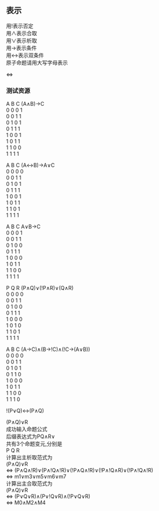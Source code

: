 ## 表示
用!表示否定  
用∧表示合取  
用∨表示析取  
用→表示条件  
用↔表示双条件  
原子命题请用大写字母表示  

⇔

### 测试资源


A  B  C  (A∧B)→C  
0   0   0   1   
0   0   1   1   
0   1   0   1   
0   1   1   1   
1   0   0   1   
1   0   1   1   
1   1   0   0   
1   1   1   1

A  B  C  (A↔B)→A∨C  
0   0   0   0   
0   0   1   1   
0   1   0   1   
0   1   1   1   
1   0   0   1   
1   0   1   1   
1   1   0   1   
1   1   1   1

A  B  C  A∨B→C  
0   0   0   1   
0   0   1   1   
0   1   0   0   
0   1   1   1   
1   0   0   0   
1   0   1   1   
1   1   0   0   
1   1   1   1

P  Q  R  (P∧Q)∨(!P∧R)∨(Q∧R)  
0   0   0   0   
0   0   1   1   
0   1   0   0   
0   1   1   1   
1   0   0   0   
1   0   1   0   
1   1   0   1   
1   1   1   1 


A   B   C   (A→C)∧(B→!C)∧(!C→(A∨B))  
0   0   0   0   
0   0   1   1   
0   1   0   1   
0   1   1   0   
1   0   0   0   
1   0   1   1   
1   1   0   0   
1   1   1   0  


!(P∨Q)↔(P∧Q)


(P∧Q)∨R  
成功输入命题公式  
后缀表达式为PQ∧R∨  
共有3个命题变元,分别是  
P   Q   R     
计算出主析取范式为  
(P∧Q)∨R  
⇔  (P∧Q∧!R)∨(P∧!Q∧!R)∨(!P∧Q∧!R)∨(!P∧!Q∧R)∨(!P∧!Q∧!R)  
⇔  m1∨m3∨m5∨m6∨m7  
计算出主合取范式为  
(P∧Q)∨R  
⇔  (P∨Q∨R)∧(P∨!Q∨R)∧(!P∨Q∨R)  
⇔  M0∧M2∧M4  


